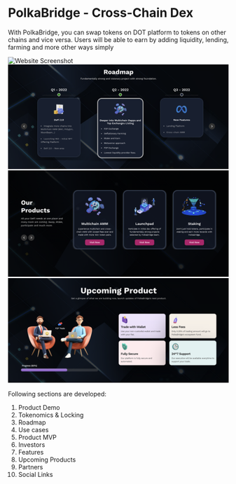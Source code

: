 # PolkaBridge - Cross-Chain Dex

With PolkaBridge, you can swap tokens on DOT platform to tokens on other chains and vice versa. Users will be able to earn by adding liquidity, lending, farming and more other ways simply

![Website Screenshot](polkabridge.png)
![Roadmap](Roadmap.png)
![Products Screenshot](products.png)
![Upcoming Screenshot](upcoming.png)

Following sections are developed:

1. Product Demo
2. Tokenomics & Locking
3. Roadmap
4. Use cases
5. Product MVP
6. Investors
7. Features
8. Upcoming Products
9. Partners
10. Social Links

